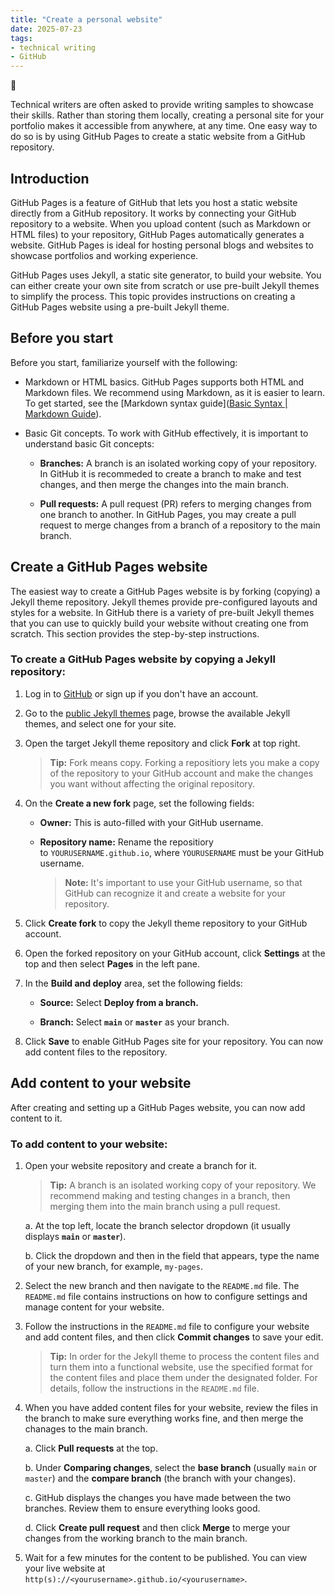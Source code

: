 ```yaml
---
title: "Create a personal website"
date: 2025-07-23
tags: 
- technical writing
- GitHub
---
```


📑

Technical writers are often asked to provide writing samples to showcase their skills. Rather than storing them locally, creating a personal site for your portfolio makes it accessible from anywhere, at any time. One easy way to do so is by using GitHub Pages to create a static website from a GitHub repository. 

## Introduction

GitHub Pages is a feature of GitHub that lets you host a static website directly from a GitHub repository. It works by connecting your GitHub repository to a website. When you upload content (such as Markdown or HTML files) to your repository, GitHub Pages automatically generates a website. GitHub Pages is ideal for hosting personal blogs and websites to showcase portfolios and working experience. 

GitHub Pages uses Jekyll, a static site generator, to build your website. You can either create your own site from scratch or use pre-built Jekyll themes to simplify the process. This topic provides instructions on creating a GitHub Pages website using a pre-built Jekyll theme.

## Before you start

Before you start, familiarize yourself with the following:

- Markdown or HTML basics. GitHub Pages supports both HTML and Markdown files. We recommend using Markdown, as it is easier to learn. To get started, see the [Markdown syntax guide]([Basic Syntax | Markdown Guide](https://www.markdownguide.org/basic-syntax/)).

- Basic Git concepts. To work with GitHub effectively, it is important to understand basic Git concepts:
  
  - **Branches:** A branch is an isolated working copy of your repository. In GitHub it is recommeded to create a branch to make and test changes, and then merge the changes into the main branch.
  
  - **Pull requests:** A pull request (PR) refers to merging changes from one branch to another. In GitHub Pages, you may create a pull request to merge changes from a branch of a repository to the main branch. 

## Create a GitHub Pages website

The easiest way to create a GitHub Pages website is by forking (copying) a Jekyll theme repository. Jekyll themes provide pre-configured layouts and styles for a website. In GitHub there is a variety of pre-built Jekyll themes that you can use to quickly build your website without creating one from scratch. This section provides the step-by-step instructions.

### To create a GitHub Pages website by copying a Jekyll repository:

1. Log in to [GitHub](https://github.com/) or sign up if you don't have an account.

2. Go to the [public Jekyll themes](https://github.com/topics/jekyll-theme) page, browse the available Jekyll themes, and select one for your site.

3. Open the target Jekyll theme repository and click **Fork** at top right. 
   
   > **Tip:** Fork means copy. Forking a repositiory lets you make a copy of the repository to your GitHub account and make the changes you want without affecting the original repository. 

4. On the **Create a new fork** page, set the following fields:
   
   - **Owner:** This is auto-filled with your GitHub username.
   
   - **Repository name:** Rename the repositiory to `YOURUSERNAME.github.io`, where `YOURUSERNAME` must be your GitHub username.  
     
     > **Note:** It's important to use your GitHub username, so that GitHub can recognize it and create a website for your repository.

5. Click **Create fork** to copy the Jekyll theme repository to your GitHub account.

6. Open the forked repository on your GitHub account, click **Settings** at the top and then select **Pages** in the left pane. 

7. In the **Build and deploy** area, set the following fields:
   
   - **Source:** Select **Deploy from a branch.**
   
   - **Branch:** Select **`main`** or **`master`** as your branch. 

8. Click **Save** to enable GitHub Pages site for your repository. You can now add content files to the repository. 

## Add content to your website

After creating and setting up a GitHub Pages website, you can now add content to it. 

### To add content to your website:

1. Open your website repository and create a branch for it. 
   
   > **Tip:** A branch is an isolated working copy of your repository. We recommend making and testing changes in a branch, then merging them into the main branch using a pull request.
   
   a. At the top left, locate the branch selector dropdown (it usually displays **`main`** or **`master`**).
   
   b. Click the dropdown and then in the field that appears, type the name of your new branch, for example, `my-pages`. 

2. Select the new branch and then navigate to the `README.md` file. The `README.md` file contains instructions on how to configure settings and manage content for your website. 

3. Follow the instructions in the `README.md` file to configure your website and add content files, and then click **Commit changes** to save your edit. 
   
   > **Tip:** In order for the Jekyll theme to process the content files and turn them into a functional website, use the specified format for the content files and place them under the designated folder. For details, follow the instructions in the `README.md` file.

4. When you have added content files for your website, review the files in the branch to make sure everything works fine, and then merge the chanages to the main branch.
   
   a. Click **Pull requests** at the top.
   
   b. Under **Comparing changes**, select the **base branch** (usually `main` or `master`) and the **compare branch** (the branch with your changes).
   
   c. GitHub displays the changes you have made between the two branches. Review them to ensure everything looks good.
   
   d. Click **Create pull request** and then click **Merge** to merge your changes from the working branch to the main branch. 

5. Wait for a few minutes for the content to be published. You can view your live website at `http(s)://<yourusername>.github.io/<yourusername>`.
